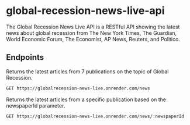 # global-recession-news-live-api

The Global Recession News Live API is a RESTful API showing the latest news about global recession from The New York Times, The Guardian, World Economic Forum, The Economist, AP News, Reuters, and Politico.

## Endpoints

Returns the latest articles from 7 publications on the topic of Global Recession.

```bash
GET https://globalrecession-news-live.onrender.com/news
```

Returns the latest articles from a specific publication based on the newspaperId parameter.

```bash
GET https://globalrecession-news-live.onrender.com/news/:newspaperId
```
